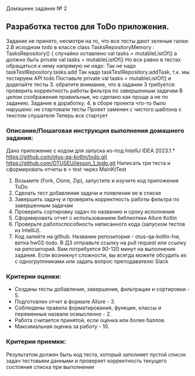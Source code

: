 Домашнее задание № 2 
## Разработка тестов для ToDo приложения.
Задание не принято, несмотря на то, что все тесты дают зеленые галки:
2.В исходном todo в классе class TasksRepositoryMemory : TasksRepository() {
случайно оставлено val tasks = mutableListOf<Task>()
а должно быть private val tasks = mutableListOf<Task>()
Но все равно в тестах обращаться к нему напрямую не надо:
Так не надо taskTestRepository.tasks.add
Так надо taskTestRepository.addTask, т.к. мы тестируем API todo
Поставьте private val tasks = mutableListOf<Task>() и доделайте тесты
3. обратите внимание, что в задании 3 требуется:
   проверить корректность работы фильтра по завершенным задачам
В целом соображения правильные, но сделано как проще а не по заданию.
Задание в доработку.
4. в сборе проекта что-то было нарушено: не стартовали тесты
Проект заменен с чистого шаблона с текстом слушателя
Теперь все стартует



### Описание/Пошаговая инструкция выполнения домашнего задания:
Дано приложение с кодом для запуска из-под IntelliJ IDEA 2023.1.*
https://github.com/otus-qa-kotlin/todo.git
https://github.com/OTUSEU/lesson_1_todo.git
Написать три теста и сформировать отчеты в > test через MainKtTest

1. Возьмите (Fork, Clone, Zip), запустите и изучите код приложения ToDo
2. Сделать тест добавления задачи и появления ее в списке 
3. Завершить задачу и проверить корректность работы фильтра по завершенным задачам
4. Проверить сортировку задач по названию и сроку исполнения
5. Сформировать отчет с использованием библиотеки Allure Kotlin
6. Проверьте работоспособность написанного кода (запуском тестов из IntelliJ).
7. Код залейте на github. Название репозитория - otus-qa-kotlin-hw, ветка hw02-todo.
   В ДЗ отправьте ссылку на pull request или ссылку на репозиторий.
   Вам потребуется 90-120 минут на выполнения задания.
   Если возникнут сложности, вы всегда можете обсудить их с одногруппниками или задать вопрос преподавателю Slack

### Критерии оценки:
* Созданы тесты добавления, завершения, фильтрации и сортировки - 5.
* Подготовлен отчет в формате Allure - 3.
* Соблюдены правила форматирования, функции, классы и переменные назвали осмысленно - 2.
* Работа считается принятой, если оценка или более баллов.
* Максимальная оценка за работу - 10.
      
### Критерии приемки:
Результатом должен быть код теста, который заполняет пустой список задач тестовыми данными
и проверяет корректность текущего состояния списка при выполнении

